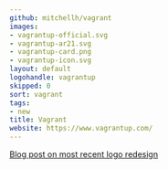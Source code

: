 ```yaml
---
github: mitchellh/vagrant
images:
- vagrantup-official.svg
- vagrantup-ar21.svg
- vagrantup-card.png
- vagrantup-icon.svg
layout: default
logohandle: vagrantup
skipped: 0
sort: vagrant
tags:
- new
title: Vagrant
website: https://www.vagrantup.com/
---
```


[Blog post on most recent logo redesign](https://www.hashicorp.com/blog/a-new-look-for-vagrant/)
